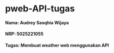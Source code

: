 # pweb-API-tugas

#### Nama: Audrey Sasqhia Wijaya
#### NRP: 5025221055
#### Tugas: Membuat weather web menggunakan API

